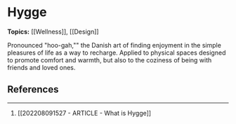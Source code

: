 # Hygge

**Topics:** [[Wellness]], [[Design]]

Pronounced "hoo-gah,"" the Danish art of finding enjoyment in the simple pleasures of life as a way to recharge. Applied to physical spaces designed to promote comfort and warmth, but also to the coziness of being with friends and loved ones.

## References
---
1. [[202208091527 - ARTICLE - What is Hygge]]